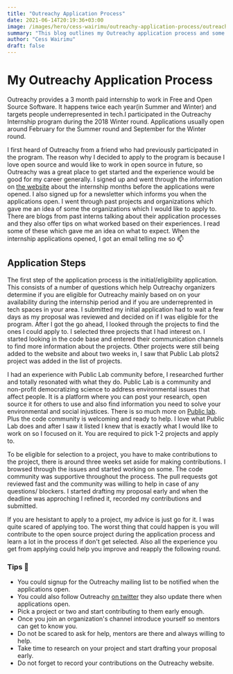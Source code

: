 ```yaml
---
title: "Outreachy Application Process"
date: 2021-06-14T20:19:36+03:00
image: /images/hero/cess-wairimu/outreachy-application-process/outreachy.png
summary: "This blog outlines my Outreachy application process and some personal advise about the same."
author: "Cess Wairimu"
draft: false
---
```


# My Outreachy Application Process

Outreachy provides a 3 month paid internship to work in Free and Open Source Software. It happens twice each year(in Summer and Winter) and targets people underrepresented in tech.I participated in the Outreachy Internship program during the 2018 Winter round. Applications usually open around February for the Summer round and September for the Winter round.

I first heard of Outreachy from a friend who had previously participated in the program. The reason why I decided to apply to  the program is because  I love open source and would like to work in open source in future, so Outreachy was a great place to get started and the experience would be good for my career generally. I signed up and went through the information on [the website](https://www.outreachy.org/) about the internship months before the applications were opened. I also signed up for a newsletter which informs you when the applications open. I went through past projects and organizations which gave me an idea of some the organizations which I would like to apply to. There are blogs from past interns talking about their application processes and they also offer tips on what worked based on their experiences. I read some of these which gave me an idea on what to expect. When the internship applications opened, I got an email telling me so :mailbox:

## Application Steps

The first step of the application process is the initial/eligibility application. This consists of a number of questions which help Outreachy organizers determine if you are eligible for Outreachy mainly based on on your availability during the internship period and if you are underreprented in tech spaces in your area.  I submitted my initial application had to wait a few days as my proposal was reviewed and decided on if I was eligible for the program. After I got the go ahead, I looked through the projects  to find the ones I could apply to. I selected three projects that I had interest on. I started looking in the code base and entered their communication channels to find more information about the projects. Other projects were still being added to the website and about two weeks in, I saw that Public Lab plots2 project was added in the list of projects.

I had an experience with Public Lab community before, I researched further and totally resonated with what they do. Public Lab is a community and non-profit democratizing science to address environmental issues that affect people. It is a platform where you can post your research, open source it for others to use and also find information you need to solve your environmental and social injustices. There is so much more on [Public lab](http://publiclab.org/). Plus the code community is welcoming and ready to help. I love what Public Lab does and after I saw it listed I knew that is exactly what I would like to work on so I focused on it. You are required to pick 1-2 projects and apply to.

To be eligible for selection to a project, you have to make contributions to the project, there is around three weeks set aside for making contributions. I browsed through the issues and started working on some. The code community was supportive throughout the process. The pull requests got reviewed fast and the community was willing to help in case of any questions/ blockers. I started drafting my proposal early and when the deadline was approching I refined it, recorded my contributions and submitted. 

If you are hesistant to apply to a project, my advice is just go for it. I was quite scared of applying too. The worst thing that could happen is you will contribute to the open source project during the application process and learn a lot in the process if don't get selected. Also all the experience you get from applying could help you improve and reapply the following round.

###  Tips 📝
- You could signup for the Outreachy mailing list to be notified when the applications open.
- You could also follow Outreachy [on twitter](https://twitter.com/outreachy) they also update there when applications open.
- Pick a project or two and start contributing to them early enough.
- Once you join an organization's channel introduce yourself so mentors can get to know you.
- Do not be scared to ask for help, mentors are there and always willing to help.
- Take time to research  on your project and start drafting your proposal early.
- Do not forget to record your contributions on the Outreachy website.